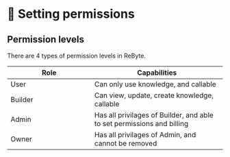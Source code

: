 # 📝 Setting permissions

## Permission levels

There are 4 types of permission levels in ReByte.

<table><thead><tr><th width="180">Role</th><th>Capabilities</th></tr></thead><tbody><tr><td>User</td><td>Can only use knowledge, and callable</td></tr><tr><td>Builder</td><td>Can view, update, create knowledge, callable</td></tr><tr><td>Admin</td><td>Has all privilages of Builder, and able to set permissions and billing</td></tr><tr><td>Owner</td><td>Has all privilages of Admin, and cannot be removed</td></tr></tbody></table>
